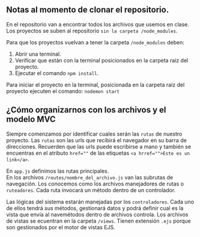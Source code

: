 ## Notas al momento de clonar el repositorio.
En el repositorio van a encontrar todos los archivos que usemos en clase. Los proyectos se suben al repositorio `sin la carpeta /node_modules`.

Para que los proyectos vuelvan a tener la carpeta `/node_modules` deben:
1. Abrir una terminal.
2. Verificar que están con la terminal posicionados en la carpeta raíz del proyecto.
3. Ejecutar el comando `npm install`.

Para iniciar el proyecto en la terminal, posicionada en la carpeta raíz del proyecto ejecuten el comando:
`nodemon start` 

## ¿Cómo organizarnos con los archivos y el modelo MVC  
Siempre comenzamos por identificar cuales serán las `rutas` de nuestro proyecto. Las `rutas` son las urls que recibirá el navegador en su barra de direcciones. Recuerden que las urls puede escribirse a mano y también se encuentras en el atributo `href=""` de las etiquetas `<a hrref="">Este es un link</a>`.  

En `app.js` definimos las rutas principales.  
En los archivos `/routes/nombre_del_archivo.js` van las subrutas de navegación. Los conocemos como los archivos manejadores de rutas o `ruteadores`. Cada ruta invocará un método dentro de un controlador.  

Las lógicas del sistema estarán manejadas por los `controladores`. Cada uno de ellos tendrá sus métodos, gestionará datos y podrá definir cual es la vista que envía al navemétodos dentro de archivos controla.
Los archivos de vistas se ecuentran en la carpeta `/views`. Tienen extensión `.ejs` porque son gestionados por el motor de vistas EJS.
